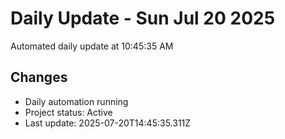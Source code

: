 # Daily Update - Sun Jul 20 2025

Automated daily update at 10:45:35 AM

## Changes
- Daily automation running
- Project status: Active
- Last update: 2025-07-20T14:45:35.311Z